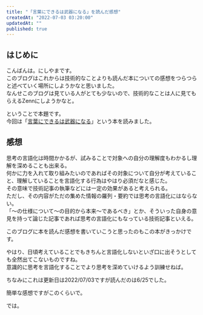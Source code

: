 ```yaml
---
title: "「言葉にできるは武器になる」を読んだ感想"
createdAt: "2022-07-03 03:20:00"
updatedAt: ""
published: true
---
```



## はじめに

こんばんは。にしやまです。<br>
このブログはこれからは技術的なことよりも読んだ本についての感想をつらつらと述べていく場所にしようかなと思いました。<br>
なんせこのブログは見ている人がとても少ないので、技術的なことは人に見てもらえるZennにしようかなと。

ということで本題です。<br>
今回は「[言葉にできるは武器になる](https://www.amazon.co.jp/dp/4532320755)」という本を読みました。

## 感想

思考の言語化は時間かかるが、試みることで対象への自分の理解度もわかるし理解を深めることも出来る。<br>
何かに力を入れて取り組みたいのであればその対象について自分が考えていること、理解していることを言語化する行為はやはり必須だなと感じた。<br>
その意味で技術記事の執筆などには一定の効果があると考えられる。<br>
ただし、その内容がただの集めた情報の羅列・要約では思考の言語化にはならない。<br>
「〜の仕様について〜の目的から本来〜であるべき」とか、そういった自身の意見を持って論じた記事であれば思考の言語化にもなっている技術記事といえる。<br>

このブログに本を読んだ感想を書いていこうと思ったのもこの本がきっかけです。

やはり、日頃考えていることでもきちんと言語化しないといざ口に出そうとしても全然出てこないものですね。<br>
意識的に思考を言語化することでより思考を深めていけるよう訓練せねば。

ちなみにこれは更新日は2022/07/03ですが読んだのは6/25でした。

簡単な感想ですがこのくらいで。

では。
